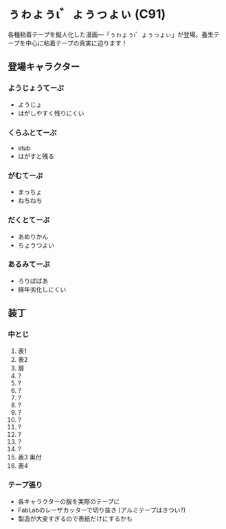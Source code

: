 # ぅゎょぅι゛ょぅっょぃ (C91)

各種粘着テープを擬人化した漫画―「ぅゎょぅι゛ょぅっょぃ」が登場。養生テープを中心に粘着テープの真実に迫ります！

## 登場キャラクター

### ようじょうてーぷ

* ようじょ
* はがしやすく残りにくい

### くらふとてーぷ

* stub
* はがすと残る

### がむてーぷ

* まっちょ
* ねちねち

### だくとてーぷ

* あめりかん
* ちょうつよい

### あるみてーぷ

* ろりばばあ
* 経年劣化しにくい

## 装丁

### 中とじ

1. 表1
2. 表2
3. 扉
4. ?
5. ?
6. ?
7. ?
8. ?
9. ?
10. ?
11. ?
12. ?
13. ?
14. ?
15. 表3 奥付
16. 表4

### テープ張り

* 各キャラクターの服を実際のテープに
* FabLabのレーザカッターで切り抜き (アルミテープはきつい?)
* 製造が大変すぎるので表紙だけにするかも
